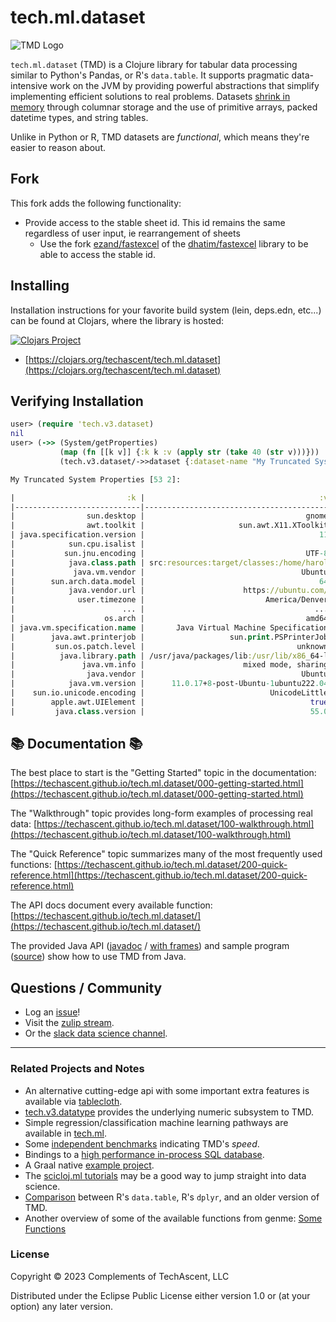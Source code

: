# tech.ml.dataset

![TMD Logo](logo.png "TMD")

`tech.ml.dataset` (TMD) is a Clojure library for tabular data processing similar to Python's Pandas, or R's `data.table`. It supports pragmatic data-intensive work on the JVM by providing powerful abstractions that simplify implementing efficient solutions to real problems. Datasets [shrink in memory](https://gist.github.com/cnuernber/26b88ed259dd1d0dc6ac2aa138eecf37) through columnar storage and the use of primitive arrays, packed datetime types, and string tables.

Unlike in Python or R, TMD datasets are _functional_, which means they're easier to reason about.

## Fork

This fork adds the following functionality:
* Provide access to the stable sheet id. This id remains the same regardless of user input, ie rearrangement of sheets
  * Use the fork [ezand/fastexcel](https://github.com/ezand/fastexcel) of the [dhatim/fastexcel](https://github.com/dhatim/fastexcel) library to be able to access the stable id. 

## Installing

Installation instructions for your favorite build system (lein, deps.edn, etc...) can be found at Clojars, where the library is hosted:

[![Clojars Project](https://img.shields.io/clojars/v/techascent/tech.ml.dataset.svg)](https://clojars.org/techascent/tech.ml.dataset)

 - [https://clojars.org/techascent/tech.ml.dataset](https://clojars.org/techascent/tech.ml.dataset)

## Verifying Installation

```clojure
user> (require 'tech.v3.dataset)
nil
user> (->> (System/getProperties)
           (map (fn [[k v]] {:k k :v (apply str (take 40 (str v)))}))
           (tech.v3.dataset/->>dataset {:dataset-name "My Truncated System Properties"}))

My Truncated System Properties [53 2]:

|                         :k |                                       :v |
|----------------------------|------------------------------------------|
|                sun.desktop |                                    gnome |
|                awt.toolkit |                     sun.awt.X11.XToolkit |
| java.specification.version |                                       11 |
|            sun.cpu.isalist |                                          |
|           sun.jnu.encoding |                                    UTF-8 |
|            java.class.path | src:resources:target/classes:/home/harol |
|             java.vm.vendor |                                   Ubuntu |
|        sun.arch.data.model |                                       64 |
|            java.vendor.url |                      https://ubuntu.com/ |
|              user.timezone |                           America/Denver |
|                        ... |                                      ... |
|                    os.arch |                                    amd64 |
| java.vm.specification.name |       Java Virtual Machine Specification |
|        java.awt.printerjob |                   sun.print.PSPrinterJob |
|         sun.os.patch.level |                                  unknown |
|          java.library.path | /usr/java/packages/lib:/usr/lib/x86_64-l |
|               java.vm.info |                      mixed mode, sharing |
|                java.vendor |                                   Ubuntu |
|            java.vm.version |      11.0.17+8-post-Ubuntu-1ubuntu222.04 |
|    sun.io.unicode.encoding |                            UnicodeLittle |
|        apple.awt.UIElement |                                     true |
|         java.class.version |                                     55.0 |
```

## 📚 Documentation 📚

The best place to start is the "Getting Started" topic in the documentation: [https://techascent.github.io/tech.ml.dataset/000-getting-started.html](https://techascent.github.io/tech.ml.dataset/000-getting-started.html)

The "Walkthrough" topic provides long-form examples of processing real data: [https://techascent.github.io/tech.ml.dataset/100-walkthrough.html](https://techascent.github.io/tech.ml.dataset/100-walkthrough.html)

The "Quick Reference" topic summarizes many of the most frequently used functions: [https://techascent.github.io/tech.ml.dataset/200-quick-reference.html](https://techascent.github.io/tech.ml.dataset/200-quick-reference.html)

The API docs document every available function: [https://techascent.github.io/tech.ml.dataset/](https://techascent.github.io/tech.ml.dataset/)

The provided Java API ([javadoc](https://techascent.github.io/tech.ml.dataset/javadoc/tech/v3/TMD.html) / [with frames](https://techascent.github.io/tech.ml.dataset/javadoc/index.html)) and sample program ([source](java_test/java/jtest/TMDDemo.java)) show how to use TMD from Java.

## Questions / Community

* Log an [issue](https://github.com/techascent/tech.ml.dataset/issues)!
* Visit the [zulip stream](https://clojurians.zulipchat.com/#narrow/stream/236259-tech.2Eml.2Edataset.2Edev).
* Or the [slack data science channel](https://clojurians.slack.com/archives/C0BQDEJ8M).

-----

### Related Projects and Notes

* An alternative cutting-edge api with some important extra features is available via [tablecloth](https://github.com/scicloj/tablecloth).
* [tech.v3.datatype](https://github.com/cnuernber/dtype-next) provides the underlying numeric subsystem to TMD.
* Simple regression/classification machine learning pathways are available in [tech.ml](https://github.com/techascent/tech.ml).
* Some [independent benchmarks](https://github.com/zero-one-group/geni-performance-benchmark/) indicating TMD's _speed_.
* Bindings to a [high performance in-process SQL database](https://github.com/techascent/tmducken).
* A Graal native [example project](https://github.com/cnuernber/ds-graal).
* The [scicloj.ml tutorials](https://github.com/scicloj/scicloj.ml-tutorials) may be a good way to jump straight into data science.
* [Comparison](https://github.com/genmeblog/techtest/blob/master/src/techtest/datatable_dplyr.clj) between R's `data.table`, R's `dplyr`, and an older version of TMD.
* Another overview of some of the available functions from genme: [Some Functions](https://github.com/genmeblog/techtest/wiki/Summary-of-functions)

### License

Copyright © 2023 Complements of TechAscent, LLC

Distributed under the Eclipse Public License either version 1.0 or (at
your option) any later version.
